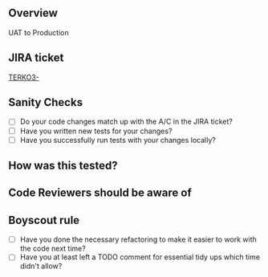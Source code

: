 ## Overview
UAT to Production
<!--
Provide a summary of the feature you've added in this PR

If it's a UI change, add a screenshot of the component / feature

If it's a bug fix, please explain the issue, the resolution and how you made sure it won't happen again
 -->

## JIRA ticket

<!-- Reference JIRA ticket with its URL -->

[TERKO3-](https://kodinfo.hu/jira/browse/TERKO3-)

## Sanity Checks

- [ ] Do your code changes match up with the A/C in the JIRA ticket?
- [ ] Have you written new tests for your changes?
- [ ] Have you successfully run tests with your changes locally?

## How was this tested?

<!-- Describe how the code changes were tested -->

## Code Reviewers should be aware of

<!-- Add anything that will help reviewers to help you getting a constructive feedback  -->

## Boyscout rule

<!-- Leave the campground cleaner than you found it. -->

- [ ] Have you done the necessary refactoring to make it easier to work with the code next time?
- [ ] Have you at least left a TODO comment for essential tidy ups which time didn't allow?
